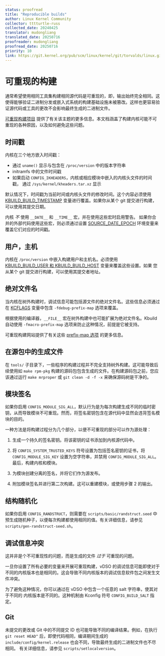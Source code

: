 ```yaml
---
status: proofread
title: "Reproducible builds"
author: Linux Kernel Community
collector: tttturtle-russ
collected_date: 20240425
translator: mudongliang
translated_date: 20250716
proofreader: mudongliang
proofread_date: 20250716
priority: 10
link: https://git.kernel.org/pub/scm/linux/kernel/git/torvalds/linux.git/tree/Documentation/kbuild/reproducible-builds.rst
---
```


# 可重现的构建

通常希望使用相同工具集构建相同源代码是可重现的，即，输出始终完全相同。这使得能够验证二进制分发或嵌入式系统的构建基础设施未被篡改。这样也更容易验证源代码或工具的更改不会影响最终生成的二进制文件。

[可重现构建项目](https://reproducible-builds.org/)
提供了有关该主题的更多信息。本文档涵盖了构建内核可能不可重现的各种原因，以及如何避免这些问题。

## 时间戳

内核在三个地方嵌入时间戳：

-   通过 `uname()` 显示与包含在 `/proc/version` 中的版本字符串
-   initramfs 中的文件时间戳
-   如果启动 `CONFIG_IKHEADERS`，内核或相应模块中嵌入的内核头文件的时间戳， 通过 `/sys/kernel/kheaders.tar.xz` 显示

默认情况下，时间戳为当前时间或内核头文件的修改时间。这个内容必须使用 [KBUILD_BUILD_TIMESTAMP](kbuild.html#kbuild-build-timestamp) 变量进行覆盖。如果你从某个 git 提交进行构建， 可以使用其提交日期。

内核 *不* 使用 `__DATE__` 和 `__TIME__` 宏，并在使用这些宏时启用警告。
如果你合并的外部代码使用这些宏，则必须通过设置 [SOURCE_DATE_EPOCH](https://reproducible-builds.org/docs/source-date-epoch/) 环境变量来覆盖它们对应的时间戳。

## 用户，主机

内核在 `/proc/version` 中嵌入构建用户和主机名。必须使用 [KBUILD_BUILD_USER 和 KBUILD_BUILD_HOST](kbuild.html#kbuild-build-user-kbuild-build-host) 变量来覆盖这些设置。如果 您从某个 git 提交进行构建，可以使用其提交者地址。

## 绝对文件名

当内核在树外构建时，调试信息可能包括源文件的绝对文件名。这些信息必须通过在 [KCFLAGS](kbuild.html#kcflags) 变量中包含 `-fdebug-prefix-map` 选项来覆盖。

根据使用的编译器，`__FILE__` 宏在树外构建中也可能扩展为绝对文件名。Kbuild 自动使用 `-fmacro-prefix-map` 选项来防止这种情况，前提是它被支持。

可重现构建网站提供了有关这些 [prefix-map 选项](https://reproducible-builds.org/docs/build-path/) 的更多信息。

## 在源包中的生成文件

在 `tools/` 子目录下，一些程序的构建过程并不完全支持树外构建。这可能导致后续使用如 `make rpm-pkg` 构建的源码包包含生成的文件。在构建源码包之前，您应该通过运行 `make mrproper` 或 `git clean -d -f -x` 来确保源码树是干净的。

## 模块签名

如果你启用 `CONFIG_MODULE_SIG_ALL`，默认行为是为每次构建生成不同的临时密钥，从而导致模块不可重现。然而，将签名密钥包含在源代码中显然会违背签名模块的目的。

一种方法是将构建过程分为几个部分，以便不可重现的部分可以作为源处理：

1.  生成一个持久的签名密钥。将该密钥的证书添加到内核源代码中。

2.  将 `CONFIG_SYSTEM_TRUSTED_KEYS` 符号设置为包括签名密钥的证书，将 `CONFIG_MODULE_SIG_KEY` 设置为空字符串，并禁用 `CONFIG_MODULE_SIG_ALL`。最后，构建内核和模块。

3.  为模块创建分离的签名，并将它们作为源发布。

4.  附加模块签名并进行第二次构建。这可以重建模块，或使用步骤 2 的输出。

## 结构随机化

如果你启用 `CONFIG_RANDSTRUCT`，则需要在 `scripts/basic/randstruct.seed` 中预生成随机种子，以便每次构建都使用相同的值。有关详细信息，请参见 `scripts/gen-randstruct-seed.sh`。

## 调试信息冲突

这并非是个不可重现性的问题，而是生成的文件 *过于* 可重现的问题。

一旦你设置了所有必要的变量来开展可重现构建，vDSO 的调试信息可能即使对于不同的内核版本也是相同的。这会导致不同内核版本的调试信息软件包之间发生文件冲突。

为了避免这种情况，你可以通过在 vDSO 中包含一个任意的 salt 字符串，使其对于不同的 内核版本是不同的。这种机制由 Kconfig 符号 `CONFIG_BUILD_SALT` 指定。

## Git

未提交的更改或 Git 中的不同提交 ID 也可能导致不同的编译结果。例如，在执行 `git reset HEAD^` 后，即使代码相同，编译期间生成的 `include/config/kernel.release` 也会不同，导致最终生成的二进制文件也不尽相同。 有关详细信息，请参见 `scripts/setlocalversion`。